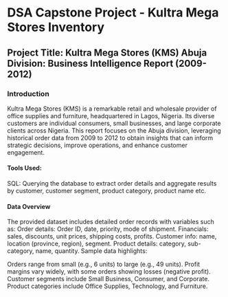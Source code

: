 # DSA Capstone Project - Kultra Mega Stores Inventory

## Project Title: Kultra Mega Stores (KMS) Abuja Division: Business Intelligence Report (2009-2012)

### Introduction
Kultra Mega Stores (KMS) is a remarkable retail and wholesale provider of office supplies and furniture, headquartered in Lagos, Nigeria. Its diverse customers are individual consumers, small businesses, and large corporate clients across Nigeria. This report focuses on the Abuja division, leveraging historical order data from 2009 to 2012 to obtain insights that can inform strategic decisions, improve operations, and enhance customer engagement.

#### Tools Used:
SQL: Querying the database to extract order details and aggregate results by customer, customer segment, product category, product name etc.

#### Data Overview
The provided dataset includes detailed order records with variables such as:
Order details: Order ID, date, priority, mode of shipment.
Financials: sales, discounts, unit prices, shipping costs, profits.
Customer info: name, location (province, region), segment.
Product details: category, sub-category, name, quantity.
Sample data highlights:

Orders range from small (e.g., 6 units) to large (e.g., 49 units).
Profit margins vary widely, with some orders showing losses (negative profit).
Customer segments include Small Business, Consumer, and Corporate.
Product categories include Office Supplies, Technology, and Furniture.

